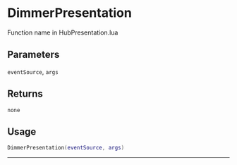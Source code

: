 # DimmerPresentation
Function name in HubPresentation.lua
## Parameters
`eventSource`, `args`
## Returns
`none`
## Usage
```lua
DimmerPresentation(eventSource, args)
```
---
